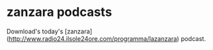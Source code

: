 # zanzara podcasts

Download's today's [zanzara] (http://www.radio24.ilsole24ore.com/programma/lazanzara) podcast.

